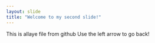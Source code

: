 ```yaml
---
layout: slide
title: "Welcome to my second slide!"
---
```

This is allaye file from github
Use the left arrow to go back!